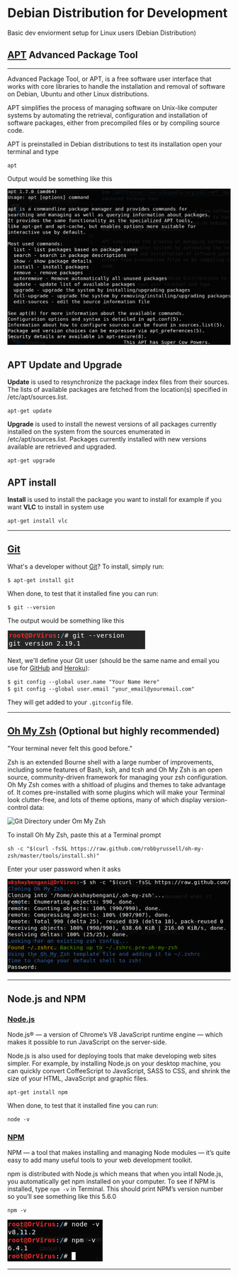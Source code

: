 # Debian Distribution for Development

Basic dev enviorment setup for Linux users (Debian Distribution)


## [APT](https://en.wikipedia.org/wiki/APT_(Debian)) Advanced Package Tool
<hr>


Advanced Package Tool, or APT, is a free software user interface that works with core libraries to handle the installation and removal of software on Debian, Ubuntu and other Linux distributions. 

APT simplifies the process of managing software on Unix-like computer systems by automating the retrieval, configuration and installation of software packages, either from precompiled files or by compiling source code.

APT is preinstalled in Debian distributions to test its installation open your terminal and type

```
apt
```
Output would be something like this

<img src="Assets/img/debianLinuxPic1.png" alt="Output on APT">

## APT Update and Upgrade

**Update** is used to resynchronize the package index files from their sources. The lists of available packages are fetched from the location(s) specified in /etc/apt/sources.list.

```
apt-get update
```

**Upgrade** is used to install the newest versions of all packages currently installed on the system from the sources enumerated in /etc/apt/sources.list. Packages currently installed with new versions available are retrieved and upgraded.

```
apt-get upgrade
```
## APT install 

**Install** is used to install the package you want to install for example if you want **VLC** to install in system use
```
apt-get install vlc
```
<hr>

## [Git](http://git-scm.com/)

What's a developer without [Git](http://git-scm.com/)? To install, simply run:

    $ apt-get install git
    
When done, to test that it installed fine you can run:

    $ git --version
    
The output would be something like this

<img src="Assets/img/debianLinuxPic2.png" alt="Output on APT">

Next, we'll define your Git user (should be the same name and email you use for [GitHub](https://github.com/) and [Heroku](http://www.heroku.com/)):

    $ git config --global user.name "Your Name Here"
    $ git config --global user.email "your_email@youremail.com"

They will get added to your `.gitconfig` file.

***
## [Oh My Zsh](https://github.com/robbyrussell/oh-my-zsh) (Optional but highly recommended)

"Your terminal never felt this good before."

Zsh is an extended Bourne shell with a large number of improvements, including some features of Bash, ksh, and tcsh and Oh My Zsh is an open source, community-driven framework for managing your zsh configuration. Oh My Zsh comes with a shitload of plugins and themes to take advantage of. It comes pre-installed with some plugins which will make your Terminal look clutter-free, and lots of theme options, many of which display version-control data:

<img alt="Git Directory under Om My Zsh" src="https://git-scm.com/book/en/v2/images/zsh-oh-my.png">

To install Oh My Zsh, paste this at a Terminal prompt

```
sh -c "$(curl -fsSL https://raw.github.com/robbyrussell/oh-my-zsh/master/tools/install.sh)"
```
Enter your user password when it asks 

<img src="Assets/img/debianLinuxPic3.png" alt="ZSH installation">

***


## Node.js and NPM

### [Node.js](https://nodejs.org)

Node.js® — a version of Chrome’s V8 JavaScript runtime engine — which makes it possible to run JavaScript on the server-side.

Node.js is also used for deploying tools that make developing web sites simpler. For example, by installing Node.js on your desktop machine, you can quickly convert CoffeeScript to JavaScript, SASS to CSS, and shrink the size of your HTML, JavaScript and graphic files.

```
apt-get install npm
```
When done, to test that it installed fine you can run:
```
node -v
```
### [NPM](https://npmjs.com)

NPM — a tool that makes installing and managing Node modules — it’s quite easy to add many useful tools to your web development toolkit.

npm is distributed with Node.js which means that when you intall Node.js, you automatically get npm installed on your computer. To see if NPM is installed, type `npm -v` in Terminal. This should print NPM’s version number so you’ll see something like this 5.6.0

```
npm -v
```

<img src="Assets/img/debianLinuxPic4.png" alt="ZSH installation">


***

